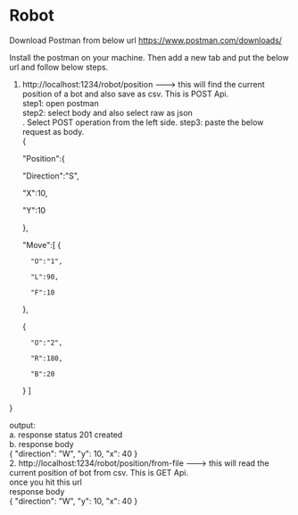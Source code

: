# Robot

Download Postman from below url
https://www.postman.com/downloads/

Install the postman on your machine.
Then add a new tab and put the below url and follow below steps.

1. http://localhost:1234/robot/position ---> this will find the current position of a bot and also save as csv. This is POST Api.<br>
step1: open postman<br>
step2: select body and also select raw as json<br>. Select POST operation from the left side.
step3: paste the below request as body.<br>
{

   "Position":{

      "Direction":"S",

      "X":10,

      "Y":10

   },

   "Move":[
{

         "O":"1",

         "L":90,

         "F":10

      },

      {

         "O":"2",

         "R":180,

         "B":20

      }
   ]

}

output: <br>
a. response status 201 created<br>
b. response body <br>
{
    "direction": "W",
    "y": 10,
    "x": 40
}<br>
2. http://localhost:1234/robot/position/from-file ---> this will read the current position of bot from csv. This is GET Api.<br>
once you hit this url<br>
response body<br>
{
    "direction": "W",
    "y": 10,
    "x": 40
}
